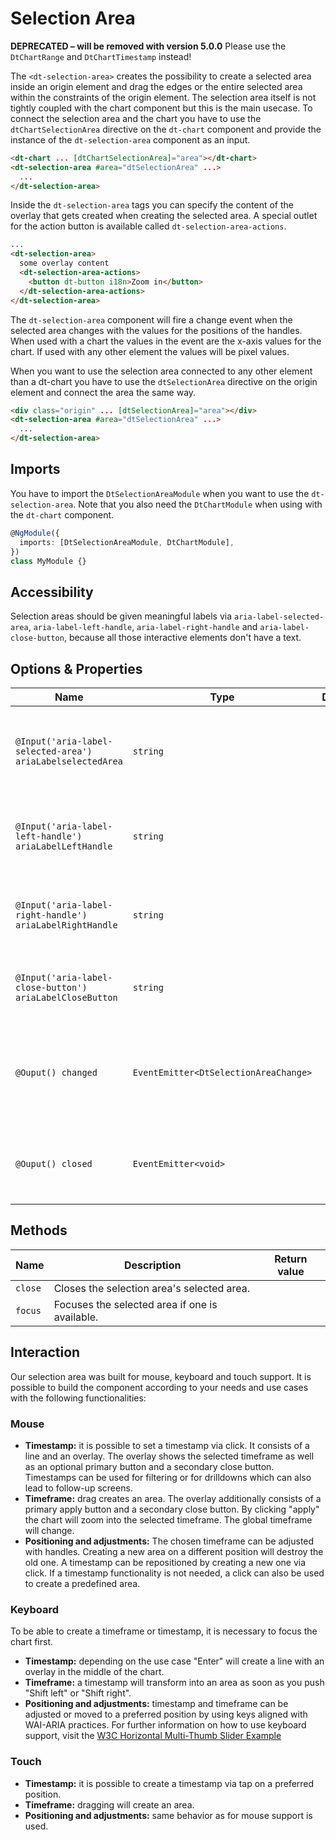 # Selection Area

**DEPRECATED – will be removed with version 5.0.0** Please use the
`DtChartRange` and `DtChartTimestamp` instead!

The `<dt-selection-area>` creates the possibility to create a selected area
inside an origin element and drag the edges or the entire selected area within
the constraints of the origin element. The selection area itself is not tightly
coupled with the chart component but this is the main usecase. To connect the
selection area and the chart you have to use the `dtChartSelectionArea`
directive on the `dt-chart` component and provide the instance of the
`dt-selection-area` component as an input.

<docs-source-example example="SelectionAreaChartExample" fullwidth="true"></docs-source-example>

```html
<dt-chart ... [dtChartSelectionArea]="area"></dt-chart>
<dt-selection-area #area="dtSelectionArea" ...>
  ...
</dt-selection-area>
```

Inside the `dt-selection-area` tags you can specify the content of the overlay
that gets created when creating the selected area. A special outlet for the
action button is available called `dt-selection-area-actions`.

```html
...
<dt-selection-area>
  some overlay content
  <dt-selection-area-actions>
    <button dt-button i18n>Zoom in</button>
  </dt-selection-area-actions>
</dt-selection-area>
```

The `dt-selection-area` component will fire a change event when the selected
area changes with the values for the positions of the handles. When used with a
chart the values in the event are the x-axis values for the chart. If used with
any other element the values will be pixel values.

When you want to use the selection area connected to any other element than a
dt-chart you have to use the `dtSelectionArea` directive on the origin element
and connect the area the same way.

```html
<div class="origin" ... [dtSelectionArea]="area"></div>
<dt-selection-area #area="dtSelectionArea" ...>
  ...
</dt-selection-area>
```

## Imports

You have to import the `DtSelectionAreaModule` when you want to use the
`dt-selection-area`. Note that you also need the `DtChartModule` when using with
the `dt-chart` component.

```typescript
@NgModule({
  imports: [DtSelectionAreaModule, DtChartModule],
})
class MyModule {}
```

## Accessibility

Selection areas should be given meaningful labels via
`aria-label-selected-area`, `aria-label-left-handle`, `aria-label-right-handle`
and `aria-label-close-button`, because all those interactive elements don't have
a text.

## Options & Properties

| Name                                                       | Type                                  | Default | Description                                                            |
| ---------------------------------------------------------- | ------------------------------------- | ------- | ---------------------------------------------------------------------- |
| `@Input('aria-label-selected-area') ariaLabelselectedArea` | `string`                              |         | Aria label of the selected area that is created and can be moved.      |
| `@Input('aria-label-left-handle') ariaLabelLeftHandle`     | `string`                              |         | Aria label of the left handle of the selected area.                    |
| `@Input('aria-label-right-handle') ariaLabelRightHandle`   | `string`                              |         | Aria label of the right handle of the selected area.                   |
| `@Input('aria-label-close-button') ariaLabelCloseButton`   | `string`                              |         | Aria label of the close button inside the overlay.                     |
| `@Ouput() changed`                                         | `EventEmitter<DtSelectionAreaChange>` |         | Event emitted when the position or width of the selected area changes. |
| `@Ouput() closed`                                          | `EventEmitter<void>`                  |         | Event emitted when the selected area is closed.                        |

## Methods

| Name    | Description                                    | Return value |
| ------- | ---------------------------------------------- | ------------ |
| `close` | Closes the selection area's selected area.     |              |
| `focus` | Focuses the selected area if one is available. |              |

## Interaction

Our selection area was built for mouse, keyboard and touch support. It is
possible to build the component according to your needs and use cases with the
following functionalities:

### Mouse

- **Timestamp:** it is possible to set a timestamp via click. It consists of a
  line and an overlay. The overlay shows the selected timeframe as well as an
  optional primary button and a secondary close button. Timestamps can be used
  for filtering or for drilldowns which can also lead to follow-up screens.
- **Timeframe:** drag creates an area. The overlay additionally consists of a
  primary apply button and a secondary close button. By clicking "apply" the
  chart will zoom into the selected timeframe. The global timeframe will change.
- **Positioning and adjustments:** The chosen timeframe can be adjusted with
  handles. Creating a new area on a different position will destroy the old one.
  A timestamp can be repositioned by creating a new one via click. If a
  timestamp functionality is not needed, a click can also be used to create a
  predefined area.

### Keyboard

To be able to create a timeframe or timestamp, it is necessary to focus the
chart first.

- **Timestamp:** depending on the use case "Enter" will create a line with an
  overlay in the middle of the chart.
- **Timeframe:** a timestamp will transform into an area as soon as you push
  "Shift left" or "Shift right".
- **Positioning and adjustments:** timestamp and timeframe can be adjusted or
  moved to a preferred position by using keys aligned with WAI-ARIA practices.
  For further information on how to use keyboard support, visit the
  <a href="https://www.w3.org/TR/wai-aria-practices/examples/slider/multithumb-slider.html" target="_blank" rel="noopener">
  W3C Horizontal Multi-Thumb Slider Example</a>

### Touch

- **Timestamp:** it is possible to create a timestamp via tap on a preferred
  position.
- **Timeframe:** dragging will create an area.
- **Positioning and adjustments:** same behavior as for mouse support is used.
